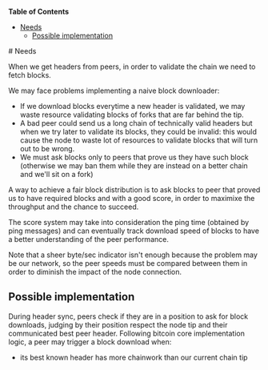 <!-- START doctoc generated TOC please keep comment here to allow auto update -->
<!-- DON'T EDIT THIS SECTION, INSTEAD RE-RUN doctoc TO UPDATE -->
**Table of Contents**

- [Needs](#needs)
  - [Possible implementation](#possible-implementation)

<!-- END doctoc generated TOC please keep comment here to allow auto update -->

﻿# Needs

When we get headers from peers, in order to validate the chain we need to fetch blocks.

We may face problems implementing a naive block downloader:

- If we download blocks everytime a new header is validated, we may waste resource validating blocks of forks that are far behind the tip.
- A bad peer could send us a long chain of technically valid headers but when we try later to validate its blocks, they could be invalid: this would cause the node to waste lot of resources to validate blocks that will turn out to be wrong.
- We must ask blocks only to peers that prove us they have such block (otherwise we may ban them while they are instead on a better chain and we'll sit on a fork)



A way to achieve a fair block distribution is to ask blocks to peer that proved us to have required blocks and with a good score, in order to maximixe the throughput and the chance to succeed.

The score system may take into consideration the ping time (obtained by ping messages) and can eventually track download speed of blocks to have a better understanding of the peer performance.

Note that a sheer byte/sec indicator isn't enough because the problem may be our network, so the peer speeds must be compared between them in order to diminish the impact of the node connection.

## Possible implementation

During header sync, peers check if they are in a position to ask for block downloads, judging by their position respect the node tip and their communicated best peer header.
Following bitcoin core implementation logic, a peer may trigger a block download when:

- its best known header has more chainwork than our current chain tip